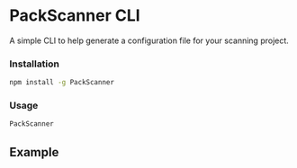 # PackScanner CLI

A simple CLI to help generate a configuration file for your scanning project.

### Installation

```sh
npm install -g PackScanner
```

### Usage

```sh
PackScanner
```

## Example
